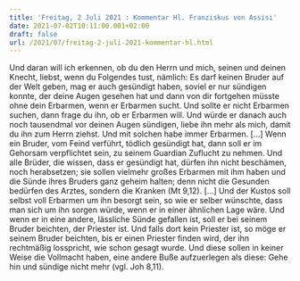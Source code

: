 ```yaml
---
title: 'Freitag, 2 Juli 2021 : Kommentar Hl. Franziskus von Assisi'
date: 2021-07-02T10:11:00.001+02:00
draft: false
url: /2021/07/freitag-2-juli-2021-kommentar-hl.html
---
```


Und daran will ich erkennen, ob du den Herrn und mich, seinen und deinen Knecht, liebst, wenn du Folgendes tust, nämlich: Es darf keinen Bruder auf der Welt geben, mag er auch gesündigt haben, soviel er nur sündigen konnte, der deine Augen gesehen hat und dann von dir fortgehen müsste ohne dein Erbarmen, wenn er Erbarmen sucht. Und sollte er nicht Erbarmen suchen, dann frage du ihn, ob er Erbarmen will. Und würde er danach auch noch tausendmal vor deinen Augen sündigen, liebe ihn mehr als mich, damit du ihn zum Herrn ziehst. Und mit solchen habe immer Erbarmen. \[…\] Wenn ein Bruder, vom Feind verführt, tödlich gesündigt hat, dann soll er im Gehorsam verpflichtet sein, zu seinem Guardian Zuflucht zu nehmen. Und alle Brüder, die wissen, dass er gesündigt hat, dürfen ihn nicht beschämen, noch herabsetzen; sie sollen vielmehr großes Erbarmen mit ihm haben und die Sünde ihres Bruders ganz geheim halten; denn nicht die Gesunden bedürfen des Arztes, sondern die Kranken (Mt 9,12). \[…\] Und der Kustos soll selbst voll Erbarmen um ihn besorgt sein, so wie er selber wünschte, dass man sich um ihn sorgen würde, wenn er in einer ähnlichen Lage wäre. Und wenn er in eine andere, lässliche Sünde gefallen ist, soll er bei seinem Bruder beichten, der Priester ist. Und falls dort kein Priester ist, so möge er seinem Bruder beichten, bis er einen Priester finden wird, der ihn rechtmäßig losspricht, wie schon gesagt wurde. Und diese sollen in keiner Weise die Vollmacht haben, eine andere Buße aufzuerlegen als diese: Gehe hin und sündige nicht mehr (vgl. Joh 8,11).